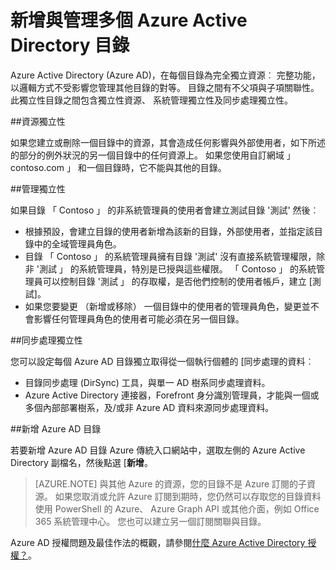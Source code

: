 <properties
   pageTitle="新增與管理多個 Azure Active Directory 目錄 |Microsoft Azure"
   description="指示及新增與管理您的 Azure Active Directory 目錄、 說明完全獨立的資源為目錄的最佳作法"
   services="active-directory"
   documentationCenter=""
   authors="curtand"
   manager="femila"
   editor=""/>

<tags
   ms.service="active-directory"
   ms.devlang="na"
   ms.topic="article"
   ms.tgt_pltfrm="na"
   ms.workload="identity"
   ms.date="08/23/2016"
   ms.author="curtand"/>

# <a name="add-and-manage-multiple-azure-active-directory-directories"></a>新增與管理多個 Azure Active Directory 目錄

Azure Active Directory (Azure AD)，在每個目錄為完全獨立資源︰ 完整功能，以邏輯方式不受影響您管理其他目錄的對等。 目錄之間有不父項與子項關聯性。 此獨立性目錄之間包含獨立性資源、 系統管理獨立性及同步處理獨立性。

##<a name="resource-independence"></a>資源獨立性

如果您建立或刪除一個目錄中的資源，其會造成任何影響與外部使用者，如下所述的部分的例外狀況的另一個目錄中的任何資源上。 如果您使用自訂網域 」 contoso.com 」 和一個目錄時，它不能與其他的目錄。

##<a name="administrative-independence"></a>管理獨立性

如果目錄 「 Contoso 」 的非系統管理員的使用者會建立測試目錄 '測試' 然後︰
- 根據預設，會建立目錄的使用者新增為該新的目錄，外部使用者，並指定該目錄中的全域管理員角色。
- 目錄 「 Contoso 」 的系統管理員擁有目錄 '測試' 沒有直接系統管理權限，除非 '測試 」 的系統管理員，特別是已授與這些權限。 「 Contoso 」 的系統管理員可以控制目錄 '測試 」 的存取權，是否他們控制的使用者帳戶，建立 [測試]。
- 如果您要變更 （新增或移除） 一個目錄中的使用者的管理員角色，變更並不會影響任何管理員角色的使用者可能必須在另一個目錄。

##<a name="synchronization-independence"></a>同步處理獨立性

您可以設定每個 Azure AD 目錄獨立取得從一個執行個體的 [同步處理的資料︰
  - 目錄同步處理 (DirSync) 工具，與單一 AD 樹系同步處理資料。
  - Azure Active Directory 連接器，Forefront 身分識別管理員，才能與一個或多個內部部署樹系，及/或非 Azure AD 資料來源同步處理資料。

##<a name="add-an-azure-ad-directory"></a>新增 Azure AD 目錄

若要新增 Azure AD 目錄 Azure 傳統入口網站中，選取左側的 Azure Active Directory 副檔名，然後點選 [**新增**。

> [AZURE.NOTE]   與其他 Azure 的資源，您的目錄不是 Azure 訂閱的子資源。 如果您取消或允許 Azure 訂閱到期時，您仍然可以存取您的目錄資料使用 PowerShell 的 Azure、 Azure Graph API 或其他介面，例如 Office 365 系統管理中心。 您也可以建立另一個訂閱關聯與目錄。

Azure AD 授權問題及最佳作法的概觀，請參閱[什麼 Azure Active Directory 授權？](active-directory-licensing-what-is.md)。
